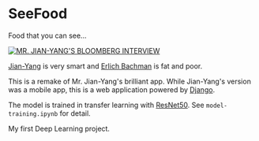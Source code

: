 # SeeFood
Food that you can see...

[![MR. JIAN-YANG'S BLOOMBERG INTERVIEW](https://img.youtube.com/vi/NN1ctbKoXTc/0.jpg)](https://www.youtube.com/watch?v=NN1ctbKoXTc)

[Jian-Yang](https://silicon-valley.fandom.com/wiki/J%C3%ACan-Y%C3%A1ng) is very smart and [Erlich Bachman](https://silicon-valley.fandom.com/wiki/Erlich_Bachman) is fat and poor. 

This is a remake of Mr. Jian-Yang's brilliant app. While Jian-Yang's version was a mobile app, this is a web application powered by [Django](https://www.djangoproject.com/).

The model is trained in transfer learning with [ResNet50](https://iq.opengenus.org/resnet50-architecture/). See `model-training.ipynb` for detail. 

My first Deep Learning project. 
